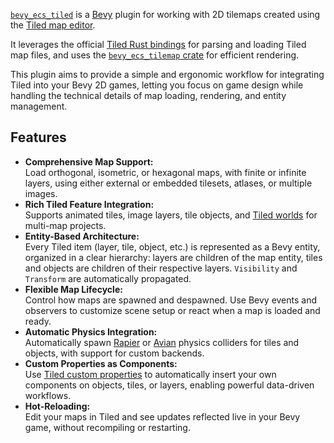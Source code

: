 [`bevy_ecs_tiled`](https://github.com/adrien-bon/bevy_ecs_tiled) is a [Bevy](https://bevyengine.org/) plugin for working with 2D tilemaps created using the [Tiled map editor](https://www.mapeditor.org/).

It leverages the official [Tiled Rust bindings](https://github.com/mapeditor/rs-tiled) for parsing and loading Tiled map files, and uses the [`bevy_ecs_tilemap` crate](https://github.com/StarArawn/bevy_ecs_tilemap) for efficient rendering.

This plugin aims to provide a simple and ergonomic workflow for integrating Tiled into your Bevy 2D games, letting you focus on game design while handling the technical details of map loading, rendering, and entity management.

## Features

- **Comprehensive Map Support:**  
  Load orthogonal, isometric, or hexagonal maps, with finite or infinite layers, using either external or embedded tilesets, atlases, or multiple images.
- **Rich Tiled Feature Integration:**  
  Supports animated tiles, image layers, tile objects, and [Tiled worlds](https://doc.mapeditor.org/en/stable/manual/worlds/) for multi-map projects.
- **Entity-Based Architecture:**  
  Every Tiled item (layer, tile, object, etc.) is represented as a Bevy entity, organized in a clear hierarchy: layers are children of the map entity, tiles and objects are children of their respective layers. `Visibility` and `Transform` are automatically propagated.
- **Flexible Map Lifecycle:**  
  Control how maps are spawned and despawned. Use Bevy events and observers to customize scene setup or react when a map is loaded and ready.
- **Automatic Physics Integration:**  
  Automatically spawn [Rapier](https://rapier.rs/) or [Avian](https://github.com/Jondolf/avian) physics colliders for tiles and objects, with support for custom backends.
- **Custom Properties as Components:**  
  Use [Tiled custom properties](https://doc.mapeditor.org/en/stable/manual/custom-properties/) to automatically insert your own components on objects, tiles, or layers, enabling powerful data-driven workflows.
- **Hot-Reloading:**  
  Edit your maps in Tiled and see updates reflected live in your Bevy game, without recompiling or restarting.
